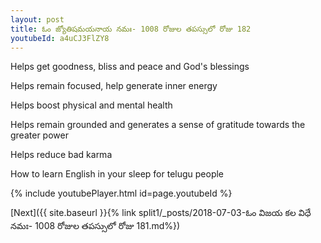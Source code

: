 ```yaml
---
layout: post
title: ఓం జ్యోతిషమయనాయ నమః- 1008 రోజుల తపస్సులో రోజు 182
youtubeId: a4uCJ3FlZY8
---
```

 
 
Helps get goodness, bliss and peace and God's blessings
 
Helps remain focused, help generate inner energy 
 
Helps boost physical and mental health 
 
Helps remain grounded and generates a sense of gratitude towards the greater power 
 
Helps reduce bad karma
 
How to learn English in your sleep for telugu people
 
 
 
 


{% include youtubePlayer.html id=page.youtubeId %}
 
[Next]({{ site.baseurl }}{% link split1/_posts/2018-07-03-ఓం విజయ కల విధే నమః- 1008 రోజుల తపస్సులో రోజు 181.md%})
 
